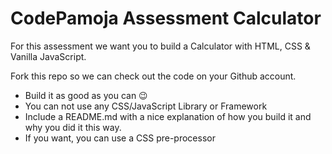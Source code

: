 # CodePamoja Assessment Calculator

For this assessment we want you to build a Calculator with HTML, CSS & Vanilla JavaScript.

Fork this repo so we can check out the code on your Github account.

- Build it as good as you can 😉
- You can not use any CSS/JavaScript Library or Framework
- Include a README.md with a nice explanation of how you build it and why you did it this way.
- If you want, you can use a CSS pre-processor
